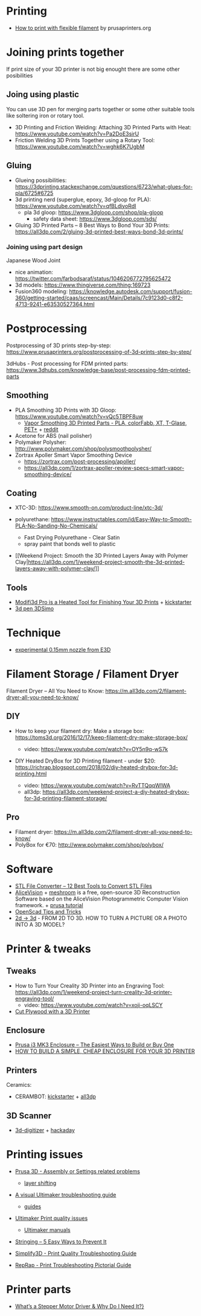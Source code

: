 # Printing
- [How to print with flexible filament](https://www.prusaprinters.org/how-to-print-with-flexible-filament/) by prusaprinters.org

# Joining prints together
If print size of your 3D printer is not big enought there are some other posibilities

## Joing using plastic
You can use 3D pen for merging parts together or some other suitable tools like soltering iron or rotary tool.

- 3D Printing and Friction Welding: Attaching 3D Printed Parts with Heat: https://www.youtube.com/watch?v=Pa2DoE3sirU
- Friction Welding 3D Prints Together using a Rotary Tool: https://www.youtube.com/watch?v=wghk6K7UgbM

## Gluing

- Glueing possibilities: https://3dprinting.stackexchange.com/questions/6723/what-glues-for-pla/6725#6725
- 3d printing nerd (superglue, epoxy, 3d-gloop for PLA): https://www.youtube.com/watch?v=qfBLdiyoRdI
  - pla 3d gloop: https://www.3dgloop.com/shop/pla-gloop
    - safety data sheet: https://www.3dgloop.com/sds/
- Gluing 3D Printed Parts – 8 Best Ways to Bond Your 3D Prints: https://all3dp.com/2/gluing-3d-printed-best-ways-bond-3d-prints/

### Joining using part design
Japanese Wood Joint
- nice animation: https://twitter.com/farbodsaraf/status/1046206772795625472
- 3d models: https://www.thingiverse.com/thing:169723
- Fusion360 modeling: https://knowledge.autodesk.com/support/fusion-360/getting-started/caas/screencast/Main/Details/7c9123d0-c8f2-4713-9241-e63530527364.html

# Postprocessing

Postprocessing of 3D prints step-by-step: https://www.prusaprinters.org/postprocessing-of-3d-prints-step-by-step/

3dHubs - Post processing for FDM printed parts: https://www.3dhubs.com/knowledge-base/post-processing-fdm-printed-parts

## Smoothing
- PLA Smoothing 3D Prints with 3D Gloop: https://www.youtube.com/watch?v=vQc5TBPF8uw
  - [Vapor Smoothing 3D Printed Parts - PLA, colorFabb, XT, T-Glase, PET+](https://www.printedsolid.com/blogs/news/37035395-vapor-smoothing-3d-printed-parts-pla-colorfabb-xt-t-glase-pet) + [reddit](https://www.reddit.com/r/3Dprinting/comments/3aaddh/does_anyone_know_of_a_chemical_that_is_to_pla_as/)
- Acetone for ABS (nail polisher)
- Polymaker Polysher: http://www.polymaker.com/shop/polysmoothpolysher/
- Zortrax Apoller Smart Vapor Smoothing Device
  - https://zortrax.com/post-processing/apoller/
  - https://all3dp.com/1/zortrax-apoller-review-specs-smart-vapor-smoothing-device/

## Coating
- XTC-3D: https://www.smooth-on.com/product-line/xtc-3d/
- polyurethane: https://www.instructables.com/id/Easy-Way-to-Smooth-PLA-No-Sanding-No-Chemicals/
  - Fast Drying Polyurethane - Clear Satin
  - spray paint that bonds well to plastic

- [[Weekend Project: Smooth the 3D Printed Layers Away with Polymer Clay|https://all3dp.com/1/weekend-project-smooth-the-3d-printed-layers-away-with-polymer-clay/]]

## Tools
* [Modifi3d Pro is a Heated Tool for Finishing Your 3D Prints](https://all3dp.com/4/modifi3d-pro-heated-tool-finishing-3d-prints/) + [kickstarter](https://www.kickstarter.com/projects/steelmans/modifi3d-pro-enhanced-3d-print-finishing-tool)
* [3d pen 3DSimo](https://3dsimo.com/)

# Technique
- [experimental 0.15mm nozzle from E3D](https://www.reddit.com/r/3Dprinting/comments/ac8aia/had_some_success_with_the_experimental_015mm/)

# Filament Storage / Filament Dryer
Filament Dryer – All You Need to Know: https://m.all3dp.com/2/filament-dryer-all-you-need-to-know/

## DIY
- How to keep your filament dry: Make a storage box: https://toms3d.org/2016/12/17/keep-filament-dry-make-storage-box/
  - video: https://www.youtube.com/watch?v=OY5n9q-wS7k

- DIY Heated DryBox for 3D Printing filament - under $20: https://richrap.blogspot.com/2018/02/diy-heated-drybox-for-3d-printing.html
  - video: https://www.youtube.com/watch?v=RvTTQqqWIWA
  - all3dp: https://all3dp.com/weekend-project-a-diy-heated-drybox-for-3d-printing-filament-storage/

## Pro
- Filament dryer: https://m.all3dp.com/2/filament-dryer-all-you-need-to-know/
- PolyBox for €70: http://www.polymaker.com/shop/polybox/

# Software
- [STL File Converter – 12 Best Tools to Convert STL Files](https://m.all3dp.com/2/stl-file-converter-12-best-tools-to-convert-stl-files/)
- [AliceVision](https://alicevision.github.io/) + [meshroom](https://github.com/alicevision/meshroom) is a free, open-source 3D Reconstruction Software based on the AliceVision Photogrammetric Computer Vision framework. + [prusa tutorial](https://www.prusaprinters.org/photogrammetry-2-3d-scanning-simpler-better-than-ever/)
- [OpenScad Tips and Tricks](https://www.youtube.com/watch?v=Ft7mEMobFnM)
- [2d -> 3d](https://www.prusaprinters.org/from-2d-to-3d-how-to-turn-a-picture-or-a-photo-into-a-3d-model/) - FROM 2D TO 3D. HOW TO TURN A PICTURE OR A PHOTO INTO A 3D MODEL?

# Printer & tweaks
## Tweaks
- How to Turn Your Creality 3D Printer into an Engraving Tool: https://all3dp.com/1/weekend-project-turn-creality-3d-printer-engraving-tool/
  - video: https://www.youtube.com/watch?v=xoji-oqLSCY
- [Cut Plywood with a 3D Printer](https://www.youtube.com/watch?v=Ot_ATLvjAzE)

## Enclosure
- [Prusa i3 MK3 Enclosure – The Easiest Ways to Build or Buy One](https://all3dp.com/2/prusa-i3-mk3-enclosure-the-easiest-ways-to-build-or-buy-one/)
- [HOW TO BUILD A SIMPLE, CHEAP ENCLOSURE FOR YOUR 3D PRINTER](https://www.prusaprinters.org/cheap-simple-3d-printer-enclosure/)

## Printers
Ceramics:
- CERAMBOT: [kickstarter](https://www.kickstarter.com/projects/210413417/cerambot-the-most-affordable-ceramic-3d-printer/description) + [all3dp](https://all3dp.com/4/cerambot-delta-style-ceramic-3d-printer-smashing-thrits-kickstarter-goal/)

## 3D Scanner
- [3d-digitizer](http://blog.dzl.dk/2018/08/21/3d-digitizer/) + [hackaday](https://hackaday.com/2018/12/21/manual-3d-digitizer-works-a-bit-like-3-dimensional-measuring-tape/)

# Printing issues
* [Prusa 3D - Assembly or Settings related problems](https://help.prusa3d.com/category/q5h02umuc6-assembly-settings)
  * [layer shifting](https://www.prusa3d.com/layer-shifting/)
* [A visual Ultimaker troubleshooting guide](https://support.3dverkstan.se/article/23-a-visual-ultimaker-troubleshooting-guide)
  * [guides](https://support.3dverkstan.se/category/31-guides)
* [Ultimaker Print quality issues](https://ultimaker.com/en/resources/18785-print-quality-issues)
  * [Ultimaker manuals](https://ultimaker.com/en/resources/manuals)
* [Stringing – 5 Easy Ways to Prevent It](https://all3dp.com/2/3d-print-stringing-easy-ways-to-prevent-it/)

* [Simplify3D - Print Quality Troubleshooting Guide](https://www.simplify3d.com/support/print-quality-troubleshooting/)
* [RepRap - Print Troubleshooting Pictorial Guide](https://reprap.org/wiki/Print_Troubleshooting_Pictorial_Guide)

# Printer parts
* [What’s a Stepper Motor Driver & Why Do I Need It?}](https://all3dp.com/2/what-s-a-stepper-motor-driver-why-do-i-need-it/)
